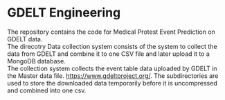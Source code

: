 # GDELT Engineering
The repository contains the code for Medical Protest Event Prediction on GDELT data.<br />
The direcotry Data collection system consists of the system to collect the data from GDELT and combine it to one CSV file and later upload it to a MongoDB database.<br/>
The collection system collects the event table data uploaded by GDELT in the Master data file. https://www.gdeltproject.org/. The subdirectories are used to store the downloaded data temporarily before it is uncompressed and combined into one csv.
